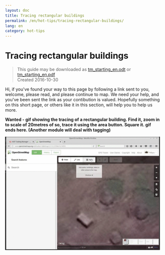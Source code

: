 ```yaml
---
layout: doc
title: Tracing rectangular buildings
permalink: /en/hot-tips/tracing-rectangular-buildings/
lang: en
category: hot-tips
---
```


Tracing rectangular buildings
============

> This guide may be downloaded as [tm_starting_en.odt](/files/tm_starting_en.odt) or [tm_starting_en.pdf](/files/tm_starting_en.pdf)  
> Created 2016-10-30  

Hi, if you've found your way to this page by following a link sent to you, welcome, please read, and please continue to map. We need your help, and you've been sent the link as your contibution is valued. Hopefully something on this short page, or others like it in this section, will help you to help us more.


**Wanted - gif showing the tracing of a rectangular building. Find it, zoom in to scale of 20metres of so, trace it using the area button. Square it. gif ends here. (Another module will deal with tagging)**


![Rectangular building][]


[Rectangular building]: /images/hot-tips/rectangular_building.gif
